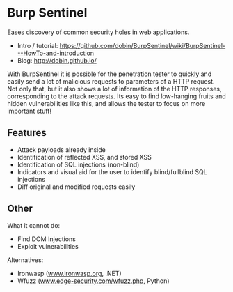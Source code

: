 # Burp Sentinel

Eases discovery of common security holes in web applications.

* Intro / tutorial: https://github.com/dobin/BurpSentinel/wiki/BurpSentinel---HowTo-and-introduction
* Blog: http://dobin.github.io/

With BurpSentinel it is possible for the penetration tester to quickly and easily
send a lot of malicious requests to parameters of a HTTP request. Not only that,
but it also shows a lot of information of the HTTP responses, corresponding to the
attack requests. Its easy to find low-hanging fruits and hidden vulnerabilities
like this, and allows the tester to focus on more important stuff!


## Features

* Attack payloads already inside
* Identification of reflected XSS, and stored XSS
* Identification of SQL injections (non-blind)
* Indicators and visual aid for the user to identify blind/fullblind SQL injections
* Diff original and modified requests easily


## Other 

What it cannot do:
* Find DOM Injections
* Exploit vulnerabilities


Alternatives:
* Ironwasp (www.ironwasp.org, .NET)
* Wfuzz (www.edge-security.com/wfuzz.php, Python)